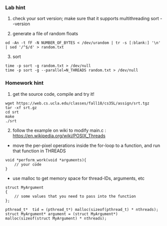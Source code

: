 ### Lab hint

1. check your sort version; make sure that it supports multithreading
sort --version

2. generate a file of random floats
```
od -An -t fF -N NUMBER_OF_BYTES < /dev/urandom | tr -s [:blank:] '\n' | sed '/^$/d' > random.txt
```

3. sort
```
time -p sort -g random.txt > /dev/null
time -p sort -g --parallel=N_THREADS random.txt > /dev/null
```

### Homework hint

1. get the source code, compile and try it!
```
wget https://web.cs.ucla.edu/classes/fall18/cs35L/assign/srt.tgz
tar -xf srt.gz
cd srt
make
./srt
```

2. follow the example on wiki to modify main.c : https://en.wikipedia.org/wiki/POSIX_Threads
- move the per-pixel operations inside the for-loop to a function, and run that function in THREADS
```
void *perform_work(void *arguments){
    // your code
}
```
- use malloc to get memory space for thread-IDs, arguments, etc
```
struct MyArgument
{
    // some values that you need to pass into the function
};

pthread_t*  tid = (pthread_t*) malloc(sizeof(pthread_t) * nthreads);
struct MyArgument* argument = (struct MyArgument*) malloc(sizeof(struct MyArgument) * nthreads);
```
